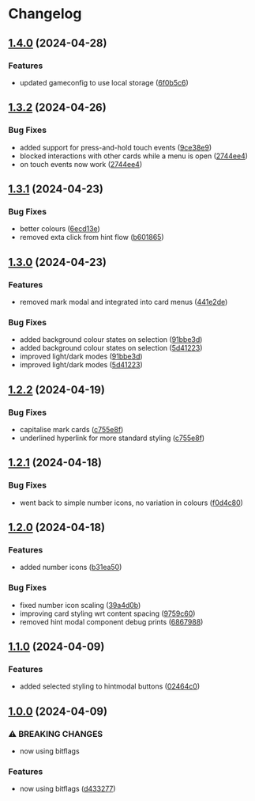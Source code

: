 # Changelog

## [1.4.0](https://github.com/jparkhouse/hanabi-tracker/compare/v1.3.2...v1.4.0) (2024-04-28)


### Features

* updated gameconfig to use local storage ([6f0b5c6](https://github.com/jparkhouse/hanabi-tracker/commit/6f0b5c664fbc5d3c51463ef2aeb2669a6fef4ec4))

## [1.3.2](https://github.com/jparkhouse/hanabi-tracker/compare/v1.3.1...v1.3.2) (2024-04-26)


### Bug Fixes

* added support for press-and-hold touch events ([9ce38e9](https://github.com/jparkhouse/hanabi-tracker/commit/9ce38e9b738737dabd76c5df9e9ddd14c942d454))
* blocked interactions with other cards while a menu is open ([2744ee4](https://github.com/jparkhouse/hanabi-tracker/commit/2744ee4ef264d91ce3e04f5f4be4db300b094a7e))
* on touch events now work ([2744ee4](https://github.com/jparkhouse/hanabi-tracker/commit/2744ee4ef264d91ce3e04f5f4be4db300b094a7e))

## [1.3.1](https://github.com/jparkhouse/hanabi-tracker/compare/v1.3.0...v1.3.1) (2024-04-23)


### Bug Fixes

* better colours ([6ecd13e](https://github.com/jparkhouse/hanabi-tracker/commit/6ecd13e84a0799be6e0fa9fc6237e2fb72ad7124))
* removed exta click from hint flow ([b601865](https://github.com/jparkhouse/hanabi-tracker/commit/b6018650d2dbe23db3e180326ddb0b5320262409))

## [1.3.0](https://github.com/jparkhouse/hanabi-tracker/compare/v1.2.2...v1.3.0) (2024-04-23)


### Features

* removed mark modal and integrated into card menus ([441e2de](https://github.com/jparkhouse/hanabi-tracker/commit/441e2de038706b65228dd6b83851742165af92ca))


### Bug Fixes

* added background colour states on selection ([91bbe3d](https://github.com/jparkhouse/hanabi-tracker/commit/91bbe3d58ab531422b2d028ad1c2d963c46d3ab4))
* added background colour states on selection ([5d41223](https://github.com/jparkhouse/hanabi-tracker/commit/5d41223f419d2976f87f67f36eeb37a8a1993d25))
* improved light/dark modes ([91bbe3d](https://github.com/jparkhouse/hanabi-tracker/commit/91bbe3d58ab531422b2d028ad1c2d963c46d3ab4))
* improved light/dark modes ([5d41223](https://github.com/jparkhouse/hanabi-tracker/commit/5d41223f419d2976f87f67f36eeb37a8a1993d25))

## [1.2.2](https://github.com/jparkhouse/hanabi-tracker/compare/v1.2.1...v1.2.2) (2024-04-19)


### Bug Fixes

* capitalise mark cards ([c755e8f](https://github.com/jparkhouse/hanabi-tracker/commit/c755e8f77bc3e0d040b7711813c0d0399ff22d29))
* underlined hyperlink for more standard styling ([c755e8f](https://github.com/jparkhouse/hanabi-tracker/commit/c755e8f77bc3e0d040b7711813c0d0399ff22d29))

## [1.2.1](https://github.com/jparkhouse/hanabi-tracker/compare/v1.2.0...v1.2.1) (2024-04-18)


### Bug Fixes

* went back to simple number icons, no variation in colours ([f0d4c80](https://github.com/jparkhouse/hanabi-tracker/commit/f0d4c8053e54c611f947e77da2c58a937cbbdfb0))

## [1.2.0](https://github.com/jparkhouse/hanabi-tracker/compare/v1.1.0...v1.2.0) (2024-04-18)


### Features

* added number icons ([b31ea50](https://github.com/jparkhouse/hanabi-tracker/commit/b31ea500f3ca0007c0e987388f2111bd5a2cc895))


### Bug Fixes

* fixed number icon scaling ([39a4d0b](https://github.com/jparkhouse/hanabi-tracker/commit/39a4d0bacd11012d4e65cb12dc837255d1108ae7))
* improving card styling wrt content spacing ([9759c60](https://github.com/jparkhouse/hanabi-tracker/commit/9759c6000db7b8c6b394f094083f66c4d9e66b62))
* removed hint modal component debug prints ([6867988](https://github.com/jparkhouse/hanabi-tracker/commit/686798844c6284365347308ff46f52c8b4f0f4f2))

## [1.1.0](https://github.com/jparkhouse/hanabi-tracker/compare/v1.0.0...v1.1.0) (2024-04-09)


### Features

* added selected styling to hintmodal buttons ([02464c0](https://github.com/jparkhouse/hanabi-tracker/commit/02464c0be0c7feaae59a5085f4b1ed4abdba325d))

## [1.0.0](https://github.com/jparkhouse/hanabi-tracker/compare/0.7.4...v1.0.0) (2024-04-09)


### ⚠ BREAKING CHANGES

* now using bitflags

### Features

* now using bitflags ([d433277](https://github.com/jparkhouse/hanabi-tracker/commit/d433277094967871b84bfe5d45efde8279f76d4b))
